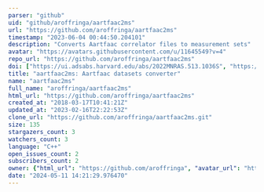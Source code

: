 ```yaml
---
parser: "github"
uid: "github/aroffringa/aartfaac2ms"
url: "https://github.com/aroffringa/aartfaac2ms"
timestamp: "2023-06-04 00:44:50.204101"
description: "Converts Aartfaac correlator files to measurement sets"
avatar: "https://avatars.githubusercontent.com/u/11645549?v=4"
repo_url: "https://github.com/aroffringa/aartfaac2ms"
doi: ["https://ui.adsabs.harvard.edu/abs/2022MNRAS.513.1036S", "https://ui.adsabs.harvard.edu/abs/2023ascl.soft05013O/abstract"]
title: "aartfaac2ms: Aartfaac datasets converter"
name: "aartfaac2ms"
full_name: "aroffringa/aartfaac2ms"
html_url: "https://github.com/aroffringa/aartfaac2ms"
created_at: "2018-03-17T10:41:21Z"
updated_at: "2023-02-16T22:22:53Z"
clone_url: "https://github.com/aroffringa/aartfaac2ms.git"
size: 135
stargazers_count: 3
watchers_count: 3
language: "C++"
open_issues_count: 2
subscribers_count: 2
owner: {"html_url": "https://github.com/aroffringa", "avatar_url": "https://avatars.githubusercontent.com/u/11645549?v=4", "login": "aroffringa", "type": "User"}
date: "2024-05-11 14:21:29.976470"
---
```


